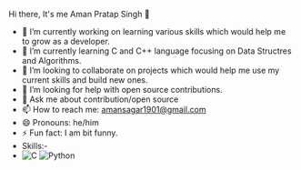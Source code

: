 Hi there, It's me Aman Pratap Singh 👋


- 🔭 I’m currently working on learning various skills which would help me to grow as a developer.
- 🌱 I’m currently learning C and C++ language focusing on Data Structres and Algorithms.
- 👯 I’m looking to collaborate on projects which would help me use my current skills and build new ones.
- 🤔 I’m looking for help with open source contributions. 
- 💬 Ask me about contribution/open source
- 📫 How to reach me: amansagar1901@gmail.com
- 😄 Pronouns: he/him
- ⚡ Fun fact: I am bit funny.
- Skills:- 
- ![C](https://img.shields.io/badge/c-%2300599C.svg?style=for-the-badge&logo=c&logoColor=white) ![Python](https://img.shields.io/badge/python-3670A0?style=for-the-badge&logo=python&logoColor=ffdd54)

